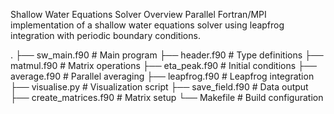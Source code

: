 Shallow Water Equations Solver
Overview
Parallel Fortran/MPI implementation of a shallow water equations solver using leapfrog integration with periodic boundary conditions.

.
├── sw_main.f90          # Main program
├── header.f90           # Type definitions
├── matmul.f90           # Matrix operations
├── eta_peak.f90         # Initial conditions
├── average.f90          # Parallel averaging
├── leapfrog.f90         # Leapfrog integration
├── visualise.py         # Visualization script
├── save_field.f90       # Data output
├── create_matrices.f90  # Matrix setup
└── Makefile            # Build configuration
